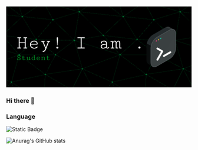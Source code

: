 
![Header](./Ryan.png)
### Hi there 👋

<!--
**RyanLru/RyanLru** is a ✨ _special_ ✨ repository because its `README.md` (this file) appears on your GitHub profile.

Here are some ideas to get you started:

- 🔭 I’m currently working on ...
- 🌱 I’m currently learning ...
- 👯 I’m looking to collaborate on ...
- 🤔 I’m looking for help with ...
- 💬 Ask me about ...
- 📫 How to reach me: ...
- 😄 Pronouns: ...
- ⚡ Fun fact: ...
-->

### Language 
![Static Badge](https://img.shields.io/badge/Python-Python?style=plastic&logo=python&color=34E140)




![Anurag's GitHub stats](https://github-readme-stats.vercel.app/api?username=RyanLru&show_icons=true&theme=radical)
